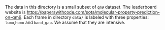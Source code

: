 The data in this directory is a small subset of `qm9` dataset. The leaderboard website is https://paperswithcode.com/sota/molecular-property-prediction-on-qm9. Each frame in directory `data/` is labeled with three properties: `lumo`,`homo` and `band_gap`. We assume that they are intensive.